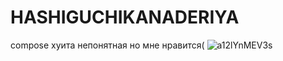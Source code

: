 # HASHIGUCHIKANADERIYA
compose
хуита непонятная
                                                 но мне нравится(
![a12lYnMEV3s](https://user-images.githubusercontent.com/75827441/140711880-d576d866-60fa-45ef-aba3-d6b238ac08f2.jpg)
